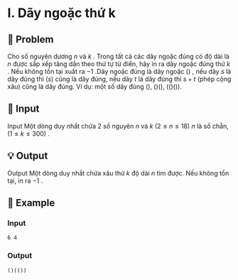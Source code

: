 # I. Dãy ngoặc thứ k

## 📖 Problem

Cho số nguyên dương
$n$
và
$k$
. Trong tất cả các dãy ngoặc đúng có độ dài là
$n$
được sắp xếp tăng dần theo thứ tự từ điển, hãy in ra dãy ngoặc đúng thứ
$k$
. Nếu không tồn tại xuất ra
$- 1$
.Dãy ngoặc đúng là dãy ngoặc
$()$
, nếu dãy
$s$
là dãy đúng thì
$(s)$
cũng là dãy đúng, nếu dãy
$t$
là dãy đúng thì
$s+t$
(phép cộng xâu) cũng là dãy đúng.
Ví dụ: một số dãy đúng (), ()(), (()()).


## 🧩 Input

Input
Một dòng duy nhất chứa
$2$
số nguyên
$n$
và
$k$
$(2 ≤n≤ 18)$
$n$
là số chẵn,
$(1 ≤k≤ 300)$
.


## 💡 Output

Output
Một dòng duy nhất chứa xâu thứ
$k$
độ dài
$n$
tìm được. Nếu không tồn tại, in ra
$- 1$
.


## 🧠 Example

### Input

```text
6 4
```

### Output

```text
()(())
```


